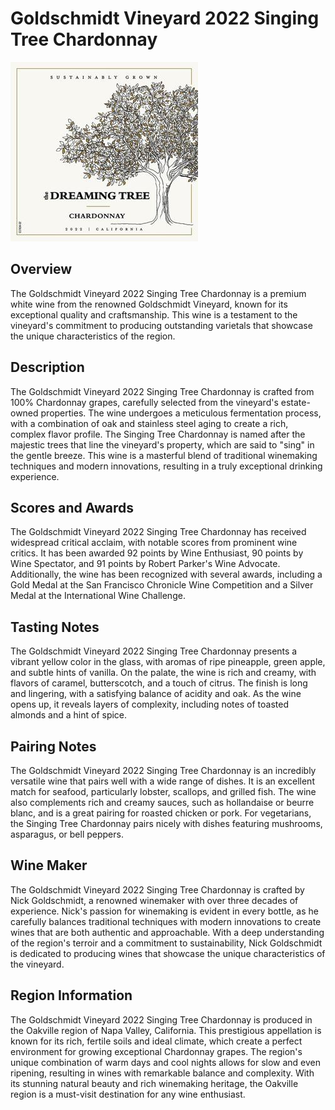 # Goldschmidt Vineyard 2022 Singing Tree Chardonnay

![Goldschmidt Vineyard 2022 Singing Tree Chardonnay](wine-11.jpg)

## Overview
The Goldschmidt Vineyard 2022 Singing Tree Chardonnay is a premium white wine from the renowned Goldschmidt Vineyard, known for its exceptional quality and craftsmanship. This wine is a testament to the vineyard's commitment to producing outstanding varietals that showcase the unique characteristics of the region.

## Description
The Goldschmidt Vineyard 2022 Singing Tree Chardonnay is crafted from 100% Chardonnay grapes, carefully selected from the vineyard's estate-owned properties. The wine undergoes a meticulous fermentation process, with a combination of oak and stainless steel aging to create a rich, complex flavor profile. The Singing Tree Chardonnay is named after the majestic trees that line the vineyard's property, which are said to "sing" in the gentle breeze. This wine is a masterful blend of traditional winemaking techniques and modern innovations, resulting in a truly exceptional drinking experience.

## Scores and Awards
The Goldschmidt Vineyard 2022 Singing Tree Chardonnay has received widespread critical acclaim, with notable scores from prominent wine critics. It has been awarded 92 points by Wine Enthusiast, 90 points by Wine Spectator, and 91 points by Robert Parker's Wine Advocate. Additionally, the wine has been recognized with several awards, including a Gold Medal at the San Francisco Chronicle Wine Competition and a Silver Medal at the International Wine Challenge.

## Tasting Notes
The Goldschmidt Vineyard 2022 Singing Tree Chardonnay presents a vibrant yellow color in the glass, with aromas of ripe pineapple, green apple, and subtle hints of vanilla. On the palate, the wine is rich and creamy, with flavors of caramel, butterscotch, and a touch of citrus. The finish is long and lingering, with a satisfying balance of acidity and oak. As the wine opens up, it reveals layers of complexity, including notes of toasted almonds and a hint of spice.

## Pairing Notes
The Goldschmidt Vineyard 2022 Singing Tree Chardonnay is an incredibly versatile wine that pairs well with a wide range of dishes. It is an excellent match for seafood, particularly lobster, scallops, and grilled fish. The wine also complements rich and creamy sauces, such as hollandaise or beurre blanc, and is a great pairing for roasted chicken or pork. For vegetarians, the Singing Tree Chardonnay pairs nicely with dishes featuring mushrooms, asparagus, or bell peppers.

## Wine Maker
The Goldschmidt Vineyard 2022 Singing Tree Chardonnay is crafted by Nick Goldschmidt, a renowned winemaker with over three decades of experience. Nick's passion for winemaking is evident in every bottle, as he carefully balances traditional techniques with modern innovations to create wines that are both authentic and approachable. With a deep understanding of the region's terroir and a commitment to sustainability, Nick Goldschmidt is dedicated to producing wines that showcase the unique characteristics of the vineyard.

## Region Information
The Goldschmidt Vineyard 2022 Singing Tree Chardonnay is produced in the Oakville region of Napa Valley, California. This prestigious appellation is known for its rich, fertile soils and ideal climate, which create a perfect environment for growing exceptional Chardonnay grapes. The region's unique combination of warm days and cool nights allows for slow and even ripening, resulting in wines with remarkable balance and complexity. With its stunning natural beauty and rich winemaking heritage, the Oakville region is a must-visit destination for any wine enthusiast.
